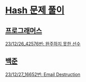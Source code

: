 # [Hash 문제 풀이](https://school.programmers.co.kr/learn/courses/30/parts/12077)

## [프로그래머스](https://programmers.co.kr/)
[23/12/26_42576번: 완주하지 못한 선수](https://school.programmers.co.kr/learn/courses/30/lessons/42576)


## [백준](https://www.acmicpc.net)
[23/12/27_16652번: Email Destruction](https://www.acmicpc.net/problem/16652)


